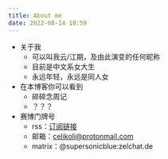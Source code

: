 ```yaml
---
title: About me
date: 2022-08-14 10:59
---
```


- 关于我
	- 可以叫我云/江期，及由此演变的任何昵称
	- 目前是中文系女大生
	- 永远年轻，永远是同人女
- 在本博客你可以看到
	- 碎碎念周记
	- ？？？
- 赛博门牌号
	- rss：[订阅链接](https://cloudforent.online/index.xml)
	- 邮箱：celikoli@protonmail.com
	- matrix：@supersonicblue:zelchat.de